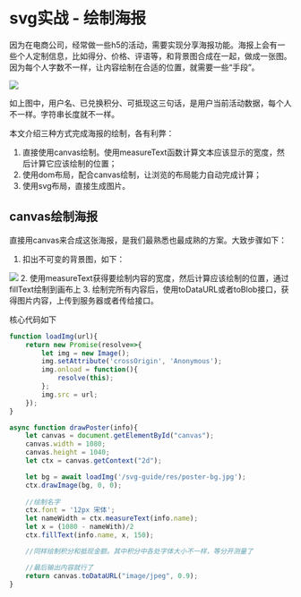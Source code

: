 # svg实战 - 绘制海报
因为在电商公司，经常做一些h5的活动，需要实现分享海报功能。海报上会有一些个人定制信息，比如得分、价格、评语等，和背景图合成在一起，做成一张图。因为每个人字数不一样，让内容绘制在合适的位置，就需要一些“手段”。

<img src="https://inagora.github.io/svg-guide/res/poster.jpg" style="max-width:320px">

如上图中，用户名、已兑换积分、可抵现这三句话，是用户当前活动数据，每个人不一样。字符串长度就不一样。

本文介绍三种方式完成海报的绘制，各有利弊：
1. 直接使用canvas绘制。使用measureText函数计算文本应该显示的宽度，然后计算它应该绘制的位置；
2. 使用dom布局，配合canvas绘制，让浏览的布局能力自动完成计算；
3. 使用svg布局，直接生成图片。

## canvas绘制海报
直接用canvas来合成这张海报，是我们最熟悉也最成熟的方案。大致步骤如下：
1. 扣出不可变的背景图，如下：
<img src="https://inagora.github.io/svg-guide/res/poster-bg.jpg" style="max-width:320px">
2. 使用measureText获得要绘制内容的宽度，然后计算应该绘制的位置，通过fillText绘制到画布上
3. 绘制完所有内容后，使用toDataURL或者toBlob接口，获得图片内容，上传到服务器或者传给接口。

核心代码如下
``` javascript
function loadImg(url){
	return new Promise(resolve=>{
		let img = new Image();
		img.setAttribute('crossOrigin', 'Anonymous');
		img.onload = function(){
			resolve(this);
		};
		img.src = url;
	});
}

async function drawPoster(info){
	let canvas = document.getElementById("canvas");
	canvas.width = 1080;
	canvas.height = 1040;
	let ctx = canvas.getContext("2d");

	let bg = await loadImg('/svg-guide/res/poster-bg.jpg');
	ctx.drawImage(bg, 0, 0);
	
	//绘制名字
	ctx.font = '12px 宋体';
	let nameWidth = ctx.measureText(info.name);
	let x = (1080 - nameWith)/2
	ctx.fillText(info.name, x, 150);

	//同样绘制积分和抵现金额。其中积分中各处字体大小不一样，等分开测量了

	//最后输出内容就行了
	return canvas.toDataURL("image/jpeg", 0.9);
}
```